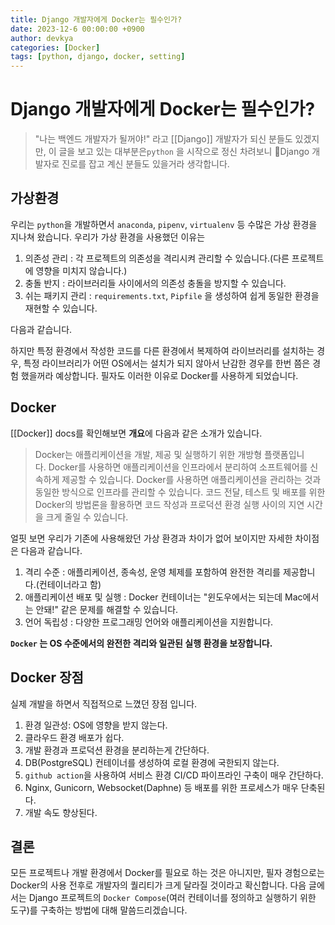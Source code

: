 ```yaml
---
title: Django 개발자에게 Docker는 필수인가?
date: 2023-12-6 00:00:00 +0900
author: devkya
categories: [Docker]
tags: [python, django, docker, setting]
---
```

# Django 개발자에게 Docker는 필수인가?
>"나는 백엔드 개발자가 될꺼야!" 라고 [[Django]] 개발자가 되신 분들도 있겠지만, 이 글을 보고 있는 대부분은`python` 을 시작으로 정신 차려보니 Django 개발자로 진로를 잡고 계신 분들도 있을거라 생각합니다.

## 가상환경
우리는 `python`을 개발하면서 `anaconda`, `pipenv`, `virtualenv` 등 수많은  가상 환경을 지나쳐 왔습니다. 우리가 가상 환경을 사용했던 이유는 

1. 의존성 관리 : 각 프로젝트의 의존성을 격리시켜 관리할 수 있습니다.(다른 프로젝트에 영향을 미치지 않습니다.)
2. 충돌 반지 : 라이브러리들 사이에서의 의존성 충돌을 방지할 수 있습니다.
3. 쉬는 패키지 관리 : `requirements.txt`, `Pipfile` 을 생성하여 쉽게 동일한 환경을 재현할 수 있습니다.

다음과 같습니다. 

하지만 특정 환경에서 작성한 코드를 다른 환경에서 복제하여 라이브러리를 설치하는 경우, 특정 라이브러리가 어떤 OS에서는 설치가 되지 않아서 난감한 경우를 한번 쯤은 경험 했을꺼라 예상합니다. 필자도 이러한 이유로 Docker를 사용하게 되었습니다.

## Docker
[[Docker]] docs를 확인해보면 **개요**에 다음과 같은 소개가 있습니다.
>Docker는 애플리케이션을 개발, 제공 및 실행하기 위한 개방형 플랫폼입니다. Docker를 사용하면 애플리케이션을 인프라에서 분리하여 소프트웨어를 신속하게 제공할 수 있습니다. Docker를 사용하면 애플리케이션을 관리하는 것과 동일한 방식으로 인프라를 관리할 수 있습니다. 코드 전달, 테스트 및 배포를 위한 Docker의 방법론을 활용하면 코드 작성과 프로덕션 환경 실행 사이의 지연 시간을 크게 줄일 수 있습니다.

얼핏 보면 우리가 기존에 사용해왔던 가상 환경과 차이가 없어 보이지만 자세한 차이점은 다음과 같습니다.

1. 격리 수준 : 애플리케이션, 종속성, 운영 체제를 포함하여 완전한 격리를 제공합니다.(컨테이너라고 함)
2. 애플리케이션 배포 및 실행 : Docker 컨테이너는 "윈도우에서는 되는데 Mac에서는 안돼!" 같은 문제를 해결할 수 있습니다.
3. 언어 독립성 : 다양한 프로그래밍 언어와 애플리케이션을 지원합니다.

**`Docker` 는 OS 수준에서의 완전한 격리와 일관된 실행 환경을 보장합니다.**

## Docker 장점
실제 개발을 하면서 직접적으로 느꼈던 장점 입니다.

1. 환경 일관성: OS에 영향을 받지 않는다.
2. 클라우드 환경 배포가 쉽다.
3. 개발 환경과 프로덕션 환경을 분리하는게 간단하다.
4. DB(PostgreSQL) 컨테이너를 생성하여 로컬 환경에 국한되지 않는다.
5. `github action`을 사용하여 서비스 환경 CI/CD 파이프라인 구축이 매우 간단하다.
6. Nginx, Gunicorn, Websocket(Daphne) 등 배포를 위한 프로세스가 매우 단축된다.
7. 개발 속도 향상된다.

## 결론 
모든 프로젝트나 개발 환경에서 Docker를 필요로 하는 것은 아니지만, 필자 경험으로는 Docker의 사용 전후로 개발자의 퀄리티가 크게 달라질 것이라고 확신합니다. 다음 글에서는 Django 프로젝트의 `Docker Compose`(여러 컨테이너를 정의하고 실행하기 위한 도구)를 구축하는 방법에 대해 말씀드리겠습니다.

